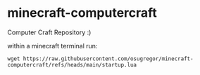 # minecraft-computercraft

Computer Craft Repository :)

within a minecraft terminal run:  
```
wget https://raw.githubusercontent.com/osugregor/minecraft-computercraft/refs/heads/main/startup.lua
```
